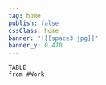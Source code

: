 ```yaml
---
tag: home
publish: false
cssClass: home
banner: "![[space3.jpg]]"
banner_y: 0.470
---
```

```dataview
TABLE
from #Work 
```